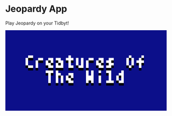 # Jeopardy App

Play Jeopardy on your Tidbyt!

![](https://github.com/posburn/tidbyt-apps/blob/main/Jeopardy/jeopardy.gif)
